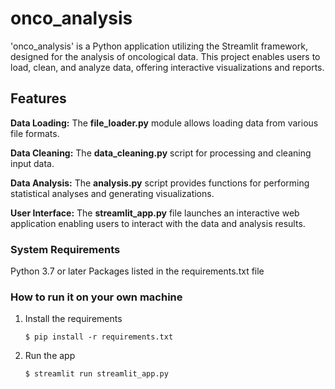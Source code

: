 # onco_analysis
'onco_analysis' is a Python application utilizing the Streamlit framework, designed for the analysis of oncological data. This project enables users to load, clean, and analyze data, offering interactive visualizations and reports.

## Features
**Data Loading:** The **file_loader.py** module allows loading data from various file formats.

**Data Cleaning:** The **data_cleaning.py** script for processing and cleaning input data.

**Data Analysis:** The **analysis.py** script provides functions for performing statistical analyses and generating visualizations.

**User Interface:** The **streamlit_app.py** file launches an interactive web application enabling users to interact with the data and analysis results.

### System Requirements
Python 3.7 or later
Packages listed in the requirements.txt file

### How to run it on your own machine
1. Install the requirements

   ```
   $ pip install -r requirements.txt
   ```

2. Run the app

   ```
   $ streamlit run streamlit_app.py
   ```
